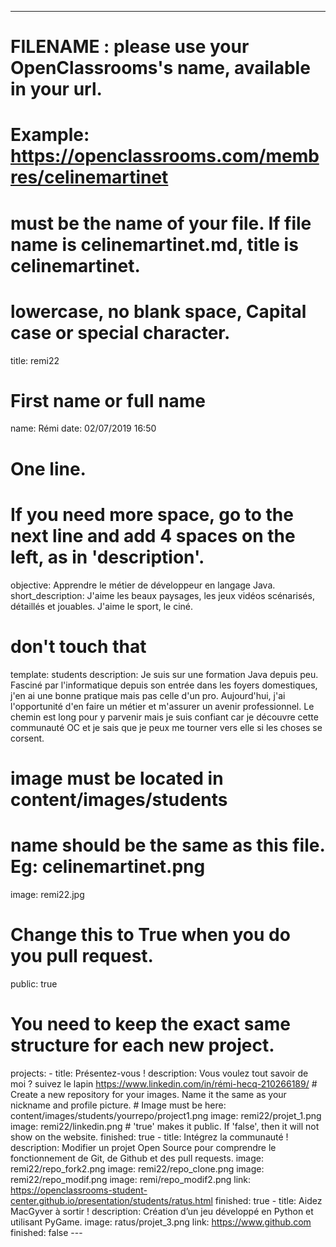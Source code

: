 ---

# FILENAME : please use your OpenClassrooms's name, available in your url.
# Example: https://openclassrooms.com/membres/celinemartinet
# must be the name of your file. If file name is celinemartinet.md, title is celinemartinet.
# lowercase, no blank space, Capital case or special character.
title: remi22

# First name or full name
name: Rémi
date: 02/07/2019 16:50

# One line.
# If you need more space, go to the next line and add 4 spaces on the left, as in 'description'.
objective: Apprendre le métier de développeur en langage Java.
short_description: J'aime les beaux paysages, les jeux vidéos scénarisés, détaillés et jouables. J'aime le sport, le ciné.

# don't touch that
template: students
description: 
	Je suis sur une formation Java depuis peu. Fasciné par l'informatique depuis son entrée dans les foyers domestiques, j'en ai une bonne pratique mais pas celle d'un pro.
	Aujourd'hui, j'ai l'opportunité d'en faire un métier et m'assurer un avenir professionnel. Le chemin est long pour y parvenir mais je suis confiant car je découvre cette communauté OC et je sais que je peux me tourner vers elle si les choses se corsent.

# image must be located in content/images/students
# name should be the same as this file. Eg: celinemartinet.png
image: remi22.jpg

# Change this to True when you do you pull request.
public: true

# You need to keep the exact same structure for each new project.
projects:
	- title: Présentez-vous !
		description: Vous voulez tout savoir de moi ? suivez le lapin https://www.linkedin.com/in/rémi-hecq-210266189/
		# Create a new repository for your images. Name it the same as your nickname and profile picture.
		# Image must be here: content/images/students/yourrepo/project1.png
		image: remi22/projet_1.png
		image: remi22/linkedin.png
		# 'true' makes it public. If 'false', then it will not show on the website.
		finished: true
		- title: Intégrez la communauté !
		description: Modifier un projet Open Source pour comprendre le fonctionnement de Git, de Github et des pull requests.
		image: remi22/repo_fork2.png
		image: remi22/repo_clone.png
		image: remi22/repo_modif.png
		image: remi/repo_modif2.png
		link: https://openclassrooms-student-center.github.io/presentation/students/ratus.html
		finished: true
		- title: Aidez MacGyver à sortir !
		description: Création d’un jeu développé en Python et utilisant PyGame.
		image: ratus/projet_3.png
		link: https://www.github.com
		finished: false
	---